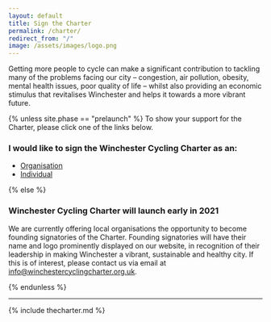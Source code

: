 ```yaml
---
layout: default
title: Sign the Charter
permalink: /charter/
redirect_from: "/"
image: /assets/images/logo.png
---
```



Getting more people to cycle can make a significant contribution to tackling many of the problems facing our city – congestion, air pollution, obesity, mental health issues, poor quality of life – whilst also providing an economic stimulus that revitalises Winchester and helps it towards a more vibrant future.

{% unless site.phase == "prelaunch" %}
To show your support for the Charter, please click one of the links below.
### I would like to sign the Winchester Cycling Charter as an:

<ul class="OptionList">
<li><a href="/organisations/form">Organisation</a></li>
<li><a href="/individuals/form">Individual</a></li>
</ul>

{% else %}

### Winchester Cycling Charter will launch early in 2021

We are currently offering local organisations the opportunity to 
become founding signatories of the Charter. Founding signatories will have 
their name and logo prominently displayed on our website, in recognition of 
their leadership in making Winchester a vibrant, sustainable and healthy city.
If this is of interest, please contact us via email at 
[info@winchestercyclingcharter.org.uk](mailto:info@winchestercyclingcharter.org.uk).

{% endunless %}

- - - -

{% include thecharter.md %}